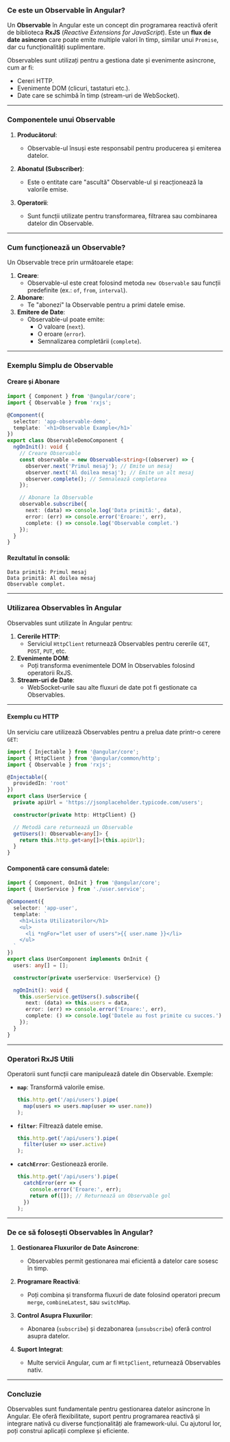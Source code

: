 ### **Ce este un Observable în Angular?**

Un **Observable** în Angular este un concept din programarea reactivă oferit de biblioteca **RxJS** (*Reactive Extensions for JavaScript*). Este un **flux de date asincron** care poate emite multiple valori în timp, similar unui `Promise`, dar cu funcționalități suplimentare. 

Observables sunt utilizați pentru a gestiona date și evenimente asincrone, cum ar fi:
- Cereri HTTP.
- Evenimente DOM (clicuri, tastaturi etc.).
- Date care se schimbă în timp (stream-uri de WebSocket).

---

### **Componentele unui Observable**

1. **Producătorul**:
   - Observable-ul însuși este responsabil pentru producerea și emiterea datelor.

2. **Abonatul (Subscriber)**:
   - Este o entitate care "ascultă" Observable-ul și reacționează la valorile emise.

3. **Operatorii**:
   - Sunt funcții utilizate pentru transformarea, filtrarea sau combinarea datelor din Observable.

---

### **Cum funcționează un Observable?**

Un Observable trece prin următoarele etape:

1. **Creare**:
   - Observable-ul este creat folosind metoda `new Observable` sau funcții predefinite (ex.: `of`, `from`, `interval`).
2. **Abonare**:
   - Te "abonezi" la Observable pentru a primi datele emise.
3. **Emitere de Date**:
   - Observable-ul poate emite:
     - O valoare (`next`).
     - O eroare (`error`).
     - Semnalizarea completării (`complete`).

---

### **Exemplu Simplu de Observable**

#### Creare și Abonare

```typescript
import { Component } from '@angular/core';
import { Observable } from 'rxjs';

@Component({
  selector: 'app-observable-demo',
  template: `<h1>Observable Example</h1>`
})
export class ObservableDemoComponent {
  ngOnInit(): void {
    // Creare Observable
    const observable = new Observable<string>((observer) => {
      observer.next('Primul mesaj'); // Emite un mesaj
      observer.next('Al doilea mesaj'); // Emite un alt mesaj
      observer.complete(); // Semnalează completarea
    });

    // Abonare la Observable
    observable.subscribe({
      next: (data) => console.log('Data primită:', data),
      error: (err) => console.error('Eroare:', err),
      complete: () => console.log('Observable complet.')
    });
  }
}
```

#### Rezultatul în consolă:
```plaintext
Data primită: Primul mesaj
Data primită: Al doilea mesaj
Observable complet.
```

---

### **Utilizarea Observables în Angular**

Observables sunt utilizate în Angular pentru:
1. **Cererile HTTP**:
   - Serviciul `HttpClient` returnează Observables pentru cererile `GET`, `POST`, `PUT`, etc.
2. **Evenimente DOM**:
   - Poți transforma evenimentele DOM în Observables folosind operatorii RxJS.
3. **Stream-uri de Date**:
   - WebSocket-urile sau alte fluxuri de date pot fi gestionate ca Observables.

---

#### **Exemplu cu HTTP**

Un serviciu care utilizează Observables pentru a prelua date printr-o cerere `GET`:

```typescript
import { Injectable } from '@angular/core';
import { HttpClient } from '@angular/common/http';
import { Observable } from 'rxjs';

@Injectable({
  providedIn: 'root'
})
export class UserService {
  private apiUrl = 'https://jsonplaceholder.typicode.com/users';

  constructor(private http: HttpClient) {}

  // Metodă care returnează un Observable
  getUsers(): Observable<any[]> {
    return this.http.get<any[]>(this.apiUrl);
  }
}
```

#### Componentă care consumă datele:

```typescript
import { Component, OnInit } from '@angular/core';
import { UserService } from './user.service';

@Component({
  selector: 'app-user',
  template: `
    <h1>Lista Utilizatorilor</h1>
    <ul>
      <li *ngFor="let user of users">{{ user.name }}</li>
    </ul>
  `
})
export class UserComponent implements OnInit {
  users: any[] = [];

  constructor(private userService: UserService) {}

  ngOnInit(): void {
    this.userService.getUsers().subscribe({
      next: (data) => this.users = data,
      error: (err) => console.error('Eroare:', err),
      complete: () => console.log('Datele au fost primite cu succes.')
    });
  }
}
```

---

### **Operatori RxJS Utili**

Operatorii sunt funcții care manipulează datele din Observable. Exemple:
- **`map`**: Transformă valorile emise.
  ```typescript
  this.http.get('/api/users').pipe(
    map(users => users.map(user => user.name))
  );
  ```
- **`filter`**: Filtrează datele emise.
  ```typescript
  this.http.get('/api/users').pipe(
    filter(user => user.active)
  );
  ```
- **`catchError`**: Gestionează erorile.
  ```typescript
  this.http.get('/api/users').pipe(
    catchError(err => {
      console.error('Eroare:', err);
      return of([]); // Returnează un Observable gol
    })
  );
  ```

---

### **De ce să folosești Observables în Angular?**

1. **Gestionarea Fluxurilor de Date Asincrone**:
   - Observables permit gestionarea mai eficientă a datelor care sosesc în timp.

2. **Programare Reactivă**:
   - Poți combina și transforma fluxuri de date folosind operatori precum `merge`, `combineLatest`, sau `switchMap`.

3. **Control Asupra Fluxurilor**:
   - Abonarea (`subscribe`) și dezabonarea (`unsubscribe`) oferă control asupra datelor.

4. **Suport Integrat**:
   - Multe servicii Angular, cum ar fi `HttpClient`, returnează Observables nativ.

---

### **Concluzie**

Observables sunt fundamentale pentru gestionarea datelor asincrone în Angular. Ele oferă flexibilitate, suport pentru programarea reactivă și integrare nativă cu diverse funcționalități ale framework-ului. Cu ajutorul lor, poți construi aplicații complexe și eficiente.
